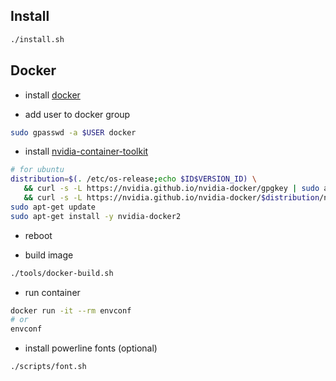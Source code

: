 ## Install
```bash
./install.sh
```

## Docker
- install [docker](https://docs.docker.com/engine/install/ubuntu/)

- add user to docker group
```bash
sudo gpasswd -a $USER docker
```

- install [nvidia-container-toolkit](https://docs.nvidia.com/datacenter/cloud-native/container-toolkit/install-guide.html)
```bash
# for ubuntu
distribution=$(. /etc/os-release;echo $ID$VERSION_ID) \
   && curl -s -L https://nvidia.github.io/nvidia-docker/gpgkey | sudo apt-key add - \
   && curl -s -L https://nvidia.github.io/nvidia-docker/$distribution/nvidia-docker.list | sudo tee /etc/apt/sources.list.d/nvidia-docker.list
sudo apt-get update
sudo apt-get install -y nvidia-docker2
```

- reboot

- build image
```bash
./tools/docker-build.sh
```

- run container
```bash
docker run -it --rm envconf
# or
envconf
```

- install powerline fonts (optional)
```baash
./scripts/font.sh
```
